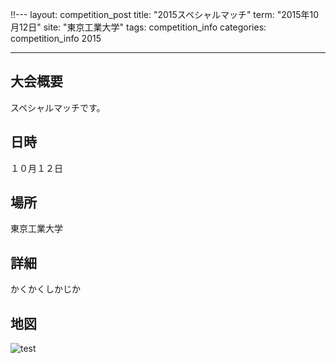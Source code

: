!!---
layout: competition_post
title:  "2015スペシャルマッチ"
term: "2015年10月12日"
site: "東京工業大学"
tags: competition_info
categories: competition_info 2015


---

## 大会概要
スペシャルマッチです。

## 日時
１０月１２日

## 場所
東京工業大学

## 詳細
かくかくしかじか

## 地図
<img src="http://placehold.it/500x300" alt="test">

[jficのサイト]:      http://www.jfic-japan.com
